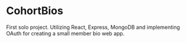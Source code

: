 # CohortBios
First solo project. Utilizing React, Express, MongoDB and implementing OAuth for creating a small member bio web app.
